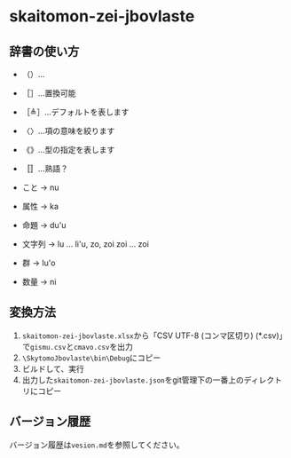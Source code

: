 # skaitomon-zei-jbovlaste

## 辞書の使い方

- （）…
- ［］…置換可能
- ［≜］…デフォルトを表します
- 〈〉…項の意味を絞ります
- 《》…型の指定を表します
- 〚〛…熟語？

- こと → nu
- 属性 → ka
- 命題 → du'u
- 文字列 → lu ... li'u, zo, zoi zoi ... zoi
- 群 → lu'o
- 数量 → ni

## 変換方法

1. `skaitomon-zei-jbovlaste.xlsx`から「CSV UTF-8 (コンマ区切り) (*.csv)」で`gismu.csv`と`cmavo.csv`を出力
2. `\SkytomoJbovlaste\bin\Debug`にコピー
3. ビルドして、実行
4. 出力した`skaitomon-zei-jbovlaste.json`をgit管理下の一番上のディレクトリにコピー

## バージョン履歴

バージョン履歴は`vesion.md`を参照してください。
